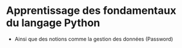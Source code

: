 # Apprentissage des fondamentaux du langage Python
- Ainsi que des notions comme la gestion des données (Password)
